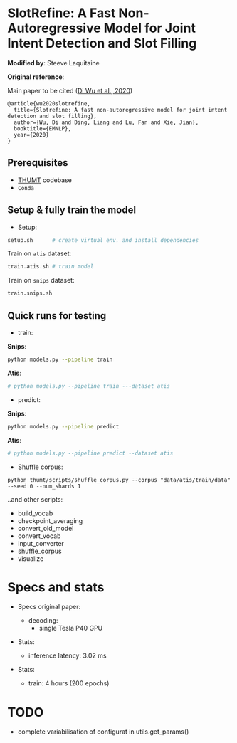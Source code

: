# SlotRefine: A Fast Non-Autoregressive Model for Joint Intent Detection and Slot Filling

**Modified by**: Steeve Laquitaine  

**Original reference**:

Main paper to be cited ([Di Wu et al., 2020](https://www.aclweb.org/anthology/2020.emnlp-main.152.pdf))

```
@article{wu2020slotrefine,
  title={Slotrefine: A fast non-autoregressive model for joint intent detection and slot filling},
  author={Wu, Di and Ding, Liang and Lu, Fan and Xie, Jian},
  booktitle={EMNLP},
  year={2020}
}
```

## Prerequisites  

* [THUMT](https://github.com/THUNLP-MT/THUMT) codebase
* `Conda`  

## Setup & fully train the model

* Setup:  
  
```bash
setup.sh      # create virtual env. and install dependencies
```

Train on `atis` dataset: 

```bash
train.atis.sh # train model
```

Train on `snips` dataset: 

```bash
train.snips.sh
```

## Quick runs for testing

* train:  

**Snips**:

```bash
python models.py --pipeline train
```

**Atis**: 

```bash
# python models.py --pipeline train ---dataset atis
```

* predict:

**Snips**:

```bash
python models.py --pipeline predict
```

**Atis**:

```bash
# python models.py --pipeline predict --dataset atis
```

* Shuffle corpus:

```
python thumt/scripts/shuffle_corpus.py --corpus "data/atis/train/data" --seed 0 --num_shards 1
```

..and other scripts:  

- build_vocab  
- checkpoint_averaging  
- convert_old_model  
- convert_vocab  
- input_converter  
- shuffle_corpus  
- visualize  

# Specs and stats

* Specs original paper:  
  * decoding:  
    * single Tesla P40 GPU

* Stats:  
  * inference latency: 3.02 ms  

* Stats:  
  * train: 4 hours (200 epochs)


# TODO

* complete variabilisation of configurat in utils.get_params()